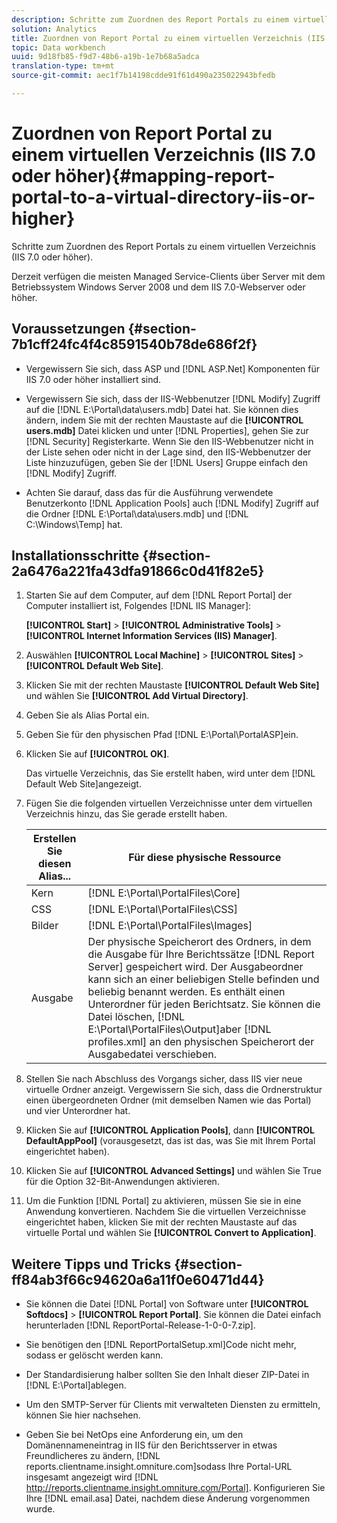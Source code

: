 ```yaml
---
description: Schritte zum Zuordnen des Report Portals zu einem virtuellen Verzeichnis (IIS 7.0 oder höher).
solution: Analytics
title: Zuordnen von Report Portal zu einem virtuellen Verzeichnis (IIS 7.0 oder höher)
topic: Data workbench
uuid: 9d18fb85-f9d7-48b6-a19b-1e7b68a5adca
translation-type: tm+mt
source-git-commit: aec1f7b14198cdde91f61d490a235022943bfedb

---
```



# Zuordnen von Report Portal zu einem virtuellen Verzeichnis (IIS 7.0 oder höher){#mapping-report-portal-to-a-virtual-directory-iis-or-higher}

Schritte zum Zuordnen des Report Portals zu einem virtuellen Verzeichnis (IIS 7.0 oder höher).

Derzeit verfügen die meisten Managed Service-Clients über Server mit dem Betriebssystem Windows Server 2008 und dem IIS 7.0-Webserver oder höher.

## Voraussetzungen {#section-7b1cff24fc4f4c8591540b78de686f2f}

* Vergewissern Sie sich, dass ASP und [!DNL ASP.Net] Komponenten für IIS 7.0 oder höher installiert sind.
* Vergewissern Sie sich, dass der IIS-Webbenutzer [!DNL Modify] Zugriff auf die [!DNL E:\Portal\data\users.mdb] Datei hat. Sie können dies ändern, indem Sie mit der rechten Maustaste auf die **[!UICONTROL users.mdb]** Datei klicken und unter [!DNL Properties], gehen Sie zur [!DNL Security] Registerkarte. Wenn Sie den IIS-Webbenutzer nicht in der Liste sehen oder nicht in der Lage sind, den IIS-Webbenutzer der Liste hinzuzufügen, geben Sie der [!DNL Users] Gruppe einfach den [!DNL Modify] Zugriff.

* Achten Sie darauf, dass das für die Ausführung verwendete Benutzerkonto [!DNL Application Pools] auch [!DNL Modify] Zugriff auf die Ordner [!DNL E:\Portal\data\users.mdb] und [!DNL C:\Windows\Temp\] hat.

## Installationsschritte {#section-2a6476a221fa43dfa91866c0d41f82e5}

1. Starten Sie auf dem Computer, auf dem [!DNL Report Portal] der Computer installiert ist, Folgendes [!DNL IIS Manager]:

   **[!UICONTROL Start]** > **[!UICONTROL Administrative Tools]** > **[!UICONTROL Internet Information Services (IIS) Manager]**.

1. Auswählen **[!UICONTROL Local Machine]** > **[!UICONTROL Sites]** > **[!UICONTROL Default Web Site]**.

1. Klicken Sie mit der rechten Maustaste **[!UICONTROL Default Web Site]** und wählen Sie **[!UICONTROL Add Virtual Directory]**.

1. Geben Sie als Alias Portal ein.
1. Geben Sie für den physischen Pfad [!DNL E:\Portal\PortalASP]ein.
1. Klicken Sie auf **[!UICONTROL OK]**.

   Das virtuelle Verzeichnis, das Sie erstellt haben, wird unter dem [!DNL Default Web Site]angezeigt.

1. Fügen Sie die folgenden virtuellen Verzeichnisse unter dem virtuellen Verzeichnis hinzu, das Sie gerade erstellt haben.

   | Erstellen Sie diesen Alias... | Für diese physische Ressource |
   |---|---|
   | Kern | [!DNL E:\Portal\PortalFiles\Core] |
   | CSS | [!DNL E:\Portal\PortalFiles\CSS] |
   | Bilder | [!DNL E:\Portal\PortalFiles\Images] |
   | Ausgabe | Der physische Speicherort des Ordners, in dem die Ausgabe für Ihre Berichtssätze [!DNL Report Server] gespeichert wird. Der Ausgabeordner kann sich an einer beliebigen Stelle befinden und beliebig benannt werden. Es enthält einen Unterordner für jeden Berichtsatz. Sie können die Datei löschen, [!DNL E:\Portal\PortalFiles\Output]aber [!DNL profiles.xml] an den physischen Speicherort der Ausgabedatei verschieben. |

1. Stellen Sie nach Abschluss des Vorgangs sicher, dass IIS vier neue virtuelle Ordner anzeigt. Vergewissern Sie sich, dass die Ordnerstruktur einen übergeordneten Ordner (mit demselben Namen wie das Portal) und vier Unterordner hat.
1. Klicken Sie auf **[!UICONTROL Application Pools]**, dann **[!UICONTROL DefaultAppPool]** (vorausgesetzt, das ist das, was Sie mit Ihrem Portal eingerichtet haben).

1. Klicken Sie auf **[!UICONTROL Advanced Settings]** und wählen Sie True für die Option 32-Bit-Anwendungen aktivieren.
1. Um die Funktion [!DNL Portal] zu aktivieren, müssen Sie sie in eine Anwendung konvertieren. Nachdem Sie die virtuellen Verzeichnisse eingerichtet haben, klicken Sie mit der rechten Maustaste auf das virtuelle Portal und wählen Sie **[!UICONTROL Convert to Application]**.

## Weitere Tipps und Tricks {#section-ff84ab3f66c94620a6a11f0e60471d44}

* Sie können die Datei [!DNL Portal] von Software unter **[!UICONTROL Softdocs]** > **[!UICONTROL Report Portal]**. Sie können die Datei einfach herunterladen [!DNL ReportPortal-Release-1-0-0-7.zip].

* Sie benötigen den [!DNL ReportPortalSetup.xml]Code nicht mehr, sodass er gelöscht werden kann.
* Der Standardisierung halber sollten Sie den Inhalt dieser ZIP-Datei in [!DNL E:\Portal]ablegen.
* Um den SMTP-Server für Clients mit verwalteten Diensten zu ermitteln, können Sie hier nachsehen.
* Geben Sie bei NetOps eine Anforderung ein, um den Domänennameneintrag in IIS für den Berichtsserver in etwas Freundlicheres zu ändern, [!DNL reports.clientname.insight.omniture.com]sodass Ihre Portal-URL insgesamt angezeigt wird [!DNL http://reports.clientname.insight.omniture.com/Portal]. Konfigurieren Sie Ihre [!DNL email.asa] Datei, nachdem diese Änderung vorgenommen wurde.

